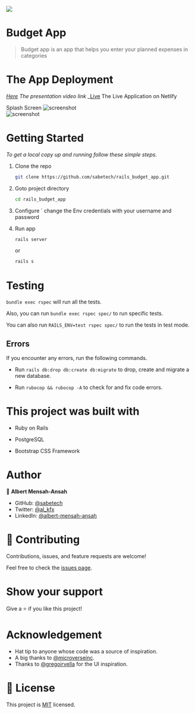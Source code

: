 ![](https://img.shields.io/badge/Microverse-blueviolet)
# Budget App

> Budget app is an app that helps you enter your planned expenses in categories

# The App Deployment
_[Here](https://www.loom.com/share/2493da8e15e14088827bc8d9ca24d71c)  The presentation video link_
_[Live](https://e-budget-plan.herokuapp.com/) The Live Application on Netlify

Splash Screen
![screenshot](./app/assets/images/categories.png)        
![screenshot](./app/assets/images/signup.png)


# Getting Started


_To get a local copy up and running follow these simple steps._

1. Clone the repo
   ```sh
   git clone https://github.com/sabetech/rails_budget_app.git
   ```
2. Goto project directory
   ```sh
   cd rails_budget_app
   ```

3. Configure ` change  the Env credentials with your username and password
4. Run app
   ```sh
   rails server
   ```
   or
   ```sh
   rails s
   ```


# Testing

`bundle exec rspec` will run all the tests.

Also, you can run `bundle exec rspec spec/` to run specific tests.

You can also run `RAILS_ENV=test rspec spec/` to run the tests in test mode.

## Errors

If you encounter any errors, run the following commands.

- Run `rails db:drop db:create db:migrate` to drop, create and migrate a new database.

- Run `rubocop && rubocop -A` to check for and fix code errors.

# This project was built with

- Ruby on Rails

- PostgreSQL

- Bootstrap CSS Framework

# Author 

👤 **Albert Mensah-Ansah**
- GitHub: [@sabetech](https://github.com/sabetech)
- Twitter: [@al_kfx](https://twitter.com/al_kfx)
- LinkedIn: [@albert-mensah-ansah](https://www.linkedin.com/in/albert-mensah-ansah/)


# 🤝 Contributing

Contributions, issues, and feature requests are welcome!

Feel free to check the [issues page](https://github.com/sabetech/rails_budget_app/issues).

# Show your support

Give a ⭐️ if you like this project!

# Acknowledgement

- Hat tip to anyone whose code was a source of inspiration.
- A big thanks to [@microverseinc](https://github.com/microverseinc).
- Thanks to [@gregoirvella](https://www.behance.net/gregoirevella) for the UI inspiration.

# 📝 License

This project is [MIT](./MIT.md) licensed.